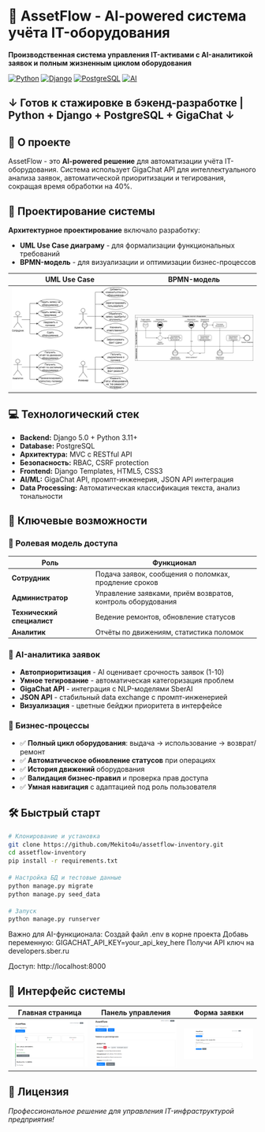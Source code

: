 # 🏢 AssetFlow - AI-powered система учёта IT-оборудования

**Производственная система управления IT-активами с AI-аналитикой заявок и полным жизненным циклом оборудования**

[![Python](https://img.shields.io/badge/Python-3.11+-blue?logo=python)](https://www.python.org/)
[![Django](https://img.shields.io/badge/Django-5.0-green?logo=django)](https://www.djangoproject.com/)
[![PostgreSQL](https://img.shields.io/badge/PostgreSQL-15.0-blue?logo=postgresql)](https://www.postgresql.org/)
[![AI](https://img.shields.io/badge/AI-GigaChat%20API-orange)](https://developers.sber.ru/portal/products/gigachat-api)

**↓ Готов к стажировке в бэкенд-разработке | Python + Django + PostgreSQL + GigaChat ↓**
---

## 🚀 О проекте

AssetFlow - это **AI-powered решение** для автоматизации учёта IT-оборудования. Система использует GigaChat API для интеллектуального анализа заявок, автоматической приоритизации и тегирования, сокращая время обработки на 40%.

## 🎯 Проектирование системы

**Архитектурное проектирование** включало разработку:

- **UML Use Case диаграму** - для формализации функциональных требований
- **BPMN-модель** - для визуализации и оптимизации бизнес-процессов

|                             UML Use Case                              |                           BPMN-модель                            |
|:---------------------------------------------------------------------:|:----------------------------------------------------------------:|
| <img src="docs/diagrams/use_case/assetflow_use_case.png" width="300"> | <img src="docs/diagrams/bpmn/equipment_request.png" width="300"> |

## 💻 Технологический стек

- **Backend:** Django 5.0 + Python 3.11+
- **Database:** PostgreSQL
- **Архитектура:** MVC с RESTful API
- **Безопасность:** RBAC, CSRF protection
- **Frontend:** Django Templates, HTML5, CSS3
- **AI/ML:** GigaChat API, промпт-инженерия, JSON API интеграция
- **Data Processing:** Автоматическая классификация текста, анализ тональности

## 🎯 Ключевые возможности

### 👥 Ролевая модель доступа

| Роль                       | Функционал                                                  |
|----------------------------|-------------------------------------------------------------|
| **Сотрудник**              | Подача заявок, сообщения о поломках, продление сроков       |
| **Администратор**          | Управление заявками, приём возвратов, контроль оборудования |
| **Технический специалист** | Ведение ремонтов, обновление статусов                       |
| **Аналитик**               | Отчёты по движениям, статистика поломок                     |

### 🤖 AI-аналитика заявок

- **Автоприоритизация** - AI оценивает срочность заявок (1-10)
- **Умное тегирование** - автоматическая категоризация проблем  
- **GigaChat API** - интеграция с NLP-моделями SberAI
- **JSON API** - стабильный data exchange с промпт-инженерией
- **Визуализация** - цветные бейджи приоритета в интерфейсе

### 🔄 Бизнес-процессы

- ✅ **Полный цикл оборудования**: выдача → использование → возврат/ремонт
- ✅ **Автоматическое обновление статусов** при операциях
- ✅ **История движений** оборудования
- ✅ **Валидация бизнес-правил** и проверка прав доступа
- ✅ **Умная навигация** с адаптацией под роль пользователя

## 🛠 Быстрый старт

```bash
# Клонирование и установка
git clone https://github.com/Mekito4u/assetflow-inventory.git
cd assetflow-inventory
pip install -r requirements.txt

# Настройка БД и тестовые данные
python manage.py migrate
python manage.py seed_data

# Запуск
python manage.py runserver
```
Важно для AI-функционала:
Создай файл .env в корне проекта
Добавь переменную: GIGACHAT_API_KEY=your_api_key_here
Получи API ключ на developers.sber.ru

Доступ: http://localhost:8000


## 📸 Интерфейс системы

|                    Главная страница                    |                   Панель управления                    |                     Форма заявки                     |
|:------------------------------------------------------:|:------------------------------------------------------:|:----------------------------------------------------:|
| <img src="screenshots/equipment_list.png" width="400"> | <img src="screenshots/admin_requests.png" width="400"> | <img src="screenshots/request_form.png" width="400"> |

## 📄 Лицензия

*Профессиональное решение для управления IT-инфраструктурой предприятия!*
